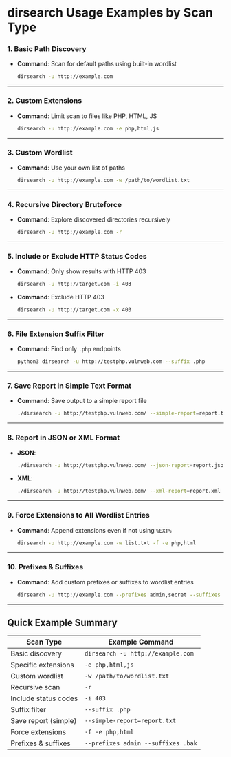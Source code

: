 
# dirsearch Usage Examples by Scan Type

### 1. Basic Path Discovery
- **Command**: Scan for default paths using built-in wordlist
  ```bash
  dirsearch -u http://example.com
  ```

---

### 2. Custom Extensions
- **Command**: Limit scan to files like PHP, HTML, JS
  ```bash
  dirsearch -u http://example.com -e php,html,js
  ```

---

### 3. Custom Wordlist
- **Command**: Use your own list of paths
  ```bash
  dirsearch -u http://example.com -w /path/to/wordlist.txt
  ```

---

### 4. Recursive Directory Bruteforce
- **Command**: Explore discovered directories recursively
  ```bash
  dirsearch -u http://example.com -r
  ```

---

### 5. Include or Exclude HTTP Status Codes
- **Command**: Only show results with HTTP 403
  ```bash
  dirsearch -u http://target.com -i 403
  ```
- **Command**: Exclude HTTP 403
  ```bash
  dirsearch -u http://target.com -x 403
  ```

---

### 6. File Extension Suffix Filter
- **Command**: Find only `.php` endpoints
  ```bash
  python3 dirsearch -u http://testphp.vulnweb.com --suffix .php
  ```

---

### 7. Save Report in Simple Text Format
- **Command**: Save output to a simple report file
  ```bash
  ./dirsearch -u http://testphp.vulnweb.com/ --simple-report=report.txt
  ```

---

### 8. Report in JSON or XML Format
- **JSON**:
  ```bash
  ./dirsearch -u http://testphp.vulnweb.com/ --json-report=report.json
  ```
- **XML**:
  ```bash
  ./dirsearch -u http://testphp.vulnweb.com/ --xml-report=report.xml
  ```

---

### 9. Force Extensions to All Wordlist Entries
- **Command**: Append extensions even if not using `%EXT%`
  ```bash
  dirsearch -u http://example.com -w list.txt -f -e php,html
  ```

---

### 10. Prefixes & Suffixes
- **Command**: Add custom prefixes or suffixes to wordlist entries
  ```bash
  dirsearch -u http://example.com --prefixes admin,secret --suffixes .bak,~
  ```

---

## Quick Example Summary

| Scan Type                   | Example Command                                                                 |
|----------------------------|----------------------------------------------------------------------------------|
| Basic discovery             | `dirsearch -u http://example.com`                                            |
| Specific extensions         | `-e php,html,js`                                                                |
| Custom wordlist             | `-w /path/to/wordlist.txt`                                                     |
| Recursive scan              | `-r`                                                                           |
| Include status codes        | `-i 403`                                                                       |
| Suffix filter               | `--suffix .php`                                                                |
| Save report (simple)        | `--simple-report=report.txt`                                                   |
| Force extensions            | `-f -e php,html`                                                               |
| Prefixes & suffixes         | `--prefixes admin --suffixes .bak`                                             |

